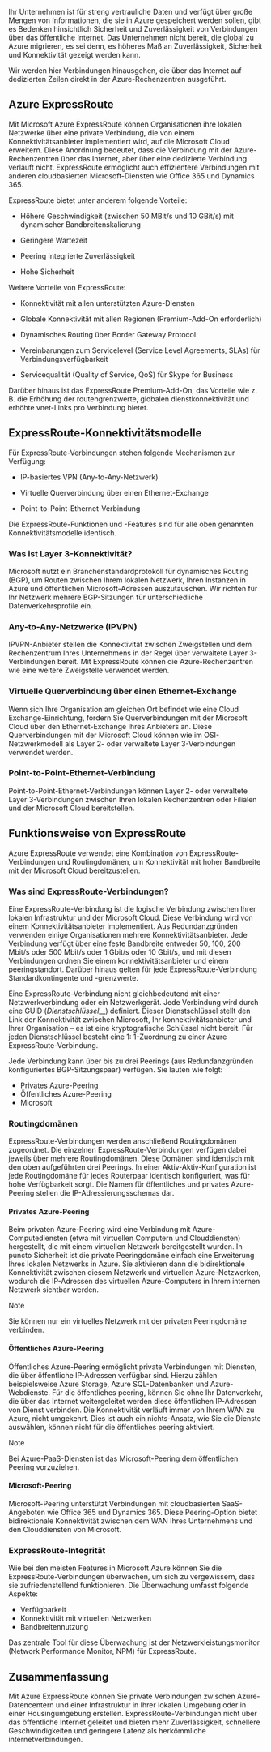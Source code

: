 Ihr Unternehmen ist für streng vertrauliche Daten und verfügt über große Mengen von Informationen, die sie in Azure gespeichert werden sollen, gibt es Bedenken hinsichtlich Sicherheit und Zuverlässigkeit von Verbindungen über das öffentliche Internet. Das Unternehmen nicht bereit, die global zu Azure migrieren, es sei denn, es höheres Maß an Zuverlässigkeit, Sicherheit und Konnektivität gezeigt werden kann.

Wir werden hier Verbindungen hinausgehen, die über das Internet auf dedizierten Zeilen direkt in der Azure-Rechenzentren ausgeführt.

## <a name="azure-expressroute"></a>Azure ExpressRoute

Mit Microsoft Azure ExpressRoute können Organisationen ihre lokalen Netzwerke über eine private Verbindung, die von einem Konnektivitätsanbieter implementiert wird, auf die Microsoft Cloud erweitern. Diese Anordnung bedeutet, dass die Verbindung mit der Azure-Rechenzentren über das Internet, aber über eine dedizierte Verbindung verläuft nicht. ExpressRoute ermöglicht auch effizientere Verbindungen mit anderen cloudbasierten Microsoft-Diensten wie Office 365 und Dynamics 365.

ExpressRoute bietet unter anderem folgende Vorteile:

- Höhere Geschwindigkeit (zwischen 50 MBit/s und 10 GBit/s) mit dynamischer Bandbreitenskalierung

- Geringere Wartezeit

- Peering integrierte Zuverlässigkeit

- Hohe Sicherheit

Weitere Vorteile von ExpressRoute:

- Konnektivität mit allen unterstützten Azure-Diensten

- Globale Konnektivität mit allen Regionen (Premium-Add-On erforderlich)

- Dynamisches Routing über Border Gateway Protocol

- Vereinbarungen zum Servicelevel (Service Level Agreements, SLAs) für Verbindungsverfügbarkeit

- Servicequalität (Quality of Service, QoS) für Skype for Business

Darüber hinaus ist das ExpressRoute Premium-Add-On, das Vorteile wie z. B. die Erhöhung der routengrenzwerte, globalen dienstkonnektivität und erhöhte vnet-Links pro Verbindung bietet.

## <a name="expressroute-connectivity-models"></a>ExpressRoute-Konnektivitätsmodelle

Für ExpressRoute-Verbindungen stehen folgende Mechanismen zur Verfügung:

- IP-basiertes VPN (Any-to-Any-Netzwerk)

- Virtuelle Querverbindung über einen Ethernet-Exchange

- Point-to-Point-Ethernet-Verbindung

 Die ExpressRoute-Funktionen und -Features sind für alle oben genannten Konnektivitätsmodelle identisch.

### <a name="what-is-layer-3-connectivity"></a>Was ist Layer 3-Konnektivität?

Microsoft nutzt ein Branchenstandardprotokoll für dynamisches Routing (BGP), um Routen zwischen Ihrem lokalen Netzwerk, Ihren Instanzen in Azure und öffentlichen Microsoft-Adressen auszutauschen. Wir richten für Ihr Netzwerk mehrere BGP-Sitzungen für unterschiedliche Datenverkehrsprofile ein.

### <a name="any-to-any-ipvpn-networks"></a>Any-to-Any-Netzwerke (IPVPN)

IPVPN-Anbieter stellen die Konnektivität zwischen Zweigstellen und dem Rechenzentrum Ihres Unternehmens in der Regel über verwaltete Layer 3-Verbindungen bereit. Mit ExpressRoute können die Azure-Rechenzentren wie eine weitere Zweigstelle verwendet werden.

### <a name="virtual-cross-connection-through-an-ethernet-exchange"></a>Virtuelle Querverbindung über einen Ethernet-Exchange

Wenn sich Ihre Organisation am gleichen Ort befindet wie eine Cloud Exchange-Einrichtung, fordern Sie Querverbindungen mit der Microsoft Cloud über den Ethernet-Exchange Ihres Anbieters an. Diese Querverbindungen mit der Microsoft Cloud können wie im OSI-Netzwerkmodell als Layer 2- oder verwaltete Layer 3-Verbindungen verwendet werden.

### <a name="point-to-point-ethernet-connection"></a>Point-to-Point-Ethernet-Verbindung

Point-to-Point-Ethernet-Verbindungen können Layer 2- oder verwaltete Layer 3-Verbindungen zwischen Ihren lokalen Rechenzentren oder Filialen und der Microsoft Cloud bereitstellen.

## <a name="how-expressroute-works"></a>Funktionsweise von ExpressRoute

Azure ExpressRoute verwendet eine Kombination von ExpressRoute-Verbindungen und Routingdomänen, um Konnektivität mit hoher Bandbreite mit der Microsoft Cloud bereitzustellen.

### <a name="what-are-expressroute-circuits"></a>Was sind ExpressRoute-Verbindungen?

Eine ExpressRoute-Verbindung ist die logische Verbindung zwischen Ihrer lokalen Infrastruktur und der Microsoft Cloud. Diese Verbindung wird von einem Konnektivitätsanbieter implementiert. Aus Redundanzgründen verwenden einige Organisationen mehrere Konnektivitätsanbieter. Jede Verbindung verfügt über eine feste Bandbreite entweder 50, 100, 200 Mbit/s oder 500 Mbit/s oder 1 Gbit/s oder 10 Gbit/s, und mit diesen Verbindungen ordnen Sie einem konnektivitätsanbieter und einem peeringstandort. Darüber hinaus gelten für jede ExpressRoute-Verbindung Standardkontingente und -grenzwerte.

Eine ExpressRoute-Verbindung nicht gleichbedeutend mit einer Netzwerkverbindung oder ein Netzwerkgerät. Jede Verbindung wird durch eine GUID (_Dienstschlüssel___) definiert. Dieser Dienstschlüssel stellt den Link der Konnektivität zwischen Microsoft, Ihr konnektivitätsanbieter und Ihrer Organisation – es ist eine kryptografische Schlüssel nicht bereit. Für jeden Dienstschlüssel besteht eine 1: 1-Zuordnung zu einer Azure ExpressRoute-Verbindung.

Jede Verbindung kann über bis zu drei Peerings (aus Redundanzgründen konfiguriertes BGP-Sitzungspaar) verfügen. Sie lauten wie folgt:

- Privates Azure-Peering
- Öffentliches Azure-Peering
- Microsoft

### <a name="routing-domains"></a>Routingdomänen

ExpressRoute-Verbindungen werden anschließend Routingdomänen zugeordnet. Die einzelnen ExpressRoute-Verbindungen verfügen dabei jeweils über mehrere Routingdomänen. Diese Domänen sind identisch mit den oben aufgeführten drei Peerings. In einer Aktiv-Aktiv-Konfiguration ist jede Routingdomäne für jedes Routerpaar identisch konfiguriert, was für hohe Verfügbarkeit sorgt. Die Namen für öffentliches und privates Azure-Peering stellen die IP-Adressierungsschemas dar.

#### <a name="azure-private-peering"></a>Privates Azure-Peering

Beim privaten Azure-Peering wird eine Verbindung mit Azure-Computediensten (etwa mit virtuellen Computern und Clouddiensten) hergestellt, die mit einem virtuellen Netzwerk bereitgestellt wurden. In puncto Sicherheit ist die private Peeringdomäne einfach eine Erweiterung Ihres lokalen Netzwerks in Azure. Sie aktivieren dann die bidirektionale Konnektivität zwischen diesem Netzwerk und virtuellen Azure-Netzwerken, wodurch die IP-Adressen des virtuellen Azure-Computers in Ihrem internen Netzwerk sichtbar werden.

> [!NOTE]
> Sie können nur ein virtuelles Netzwerk mit der privaten Peeringdomäne verbinden.

#### <a name="azure-public-peering"></a>Öffentliches Azure-Peering

Öffentliches Azure-Peering ermöglicht private Verbindungen mit Diensten, die über öffentliche IP-Adressen verfügbar sind. Hierzu zählen beispielsweise Azure Storage, Azure SQL-Datenbanken und Azure-Webdienste. Für die öffentliches peering, können Sie ohne Ihr Datenverkehr, die über das Internet weitergeleitet werden diese öffentlichen IP-Adressen von Dienst verbinden. Die Konnektivität verläuft immer von Ihrem WAN zu Azure, nicht umgekehrt. Dies ist auch ein nichts-Ansatz, wie Sie die Dienste auswählen, können nicht für die öffentliches peering aktiviert.

> [!NOTE]
> Bei Azure-PaaS-Diensten ist das Microsoft-Peering dem öffentlichen Peering vorzuziehen.

#### <a name="microsoft-peering"></a>Microsoft-Peering

Microsoft-Peering unterstützt Verbindungen mit cloudbasierten SaaS-Angeboten wie Office 365 und Dynamics 365. Diese Peering-Option bietet bidirektionale Konnektivität zwischen dem WAN Ihres Unternehmens und den Clouddiensten von Microsoft.

### <a name="expressroute-health"></a>ExpressRoute-Integrität

Wie bei den meisten Features in Microsoft Azure können Sie die ExpressRoute-Verbindungen überwachen, um sich zu vergewissern, dass sie zufriedenstellend funktionieren. Die Überwachung umfasst folgende Aspekte:

- Verfügbarkeit
- Konnektivität mit virtuellen Netzwerken
- Bandbreitennutzung

Das zentrale Tool für diese Überwachung ist der Netzwerkleistungsmonitor (Network Performance Monitor, NPM) für ExpressRoute.

## <a name="summary"></a>Zusammenfassung

Mit Azure ExpressRoute können Sie private Verbindungen zwischen Azure-Datencentern und einer Infrastruktur in Ihrer lokalen Umgebung oder in einer Housingumgebung erstellen. ExpressRoute-Verbindungen nicht über das öffentliche Internet geleitet und bieten mehr Zuverlässigkeit, schnellere Geschwindigkeiten und geringere Latenz als herkömmliche internetverbindungen.
